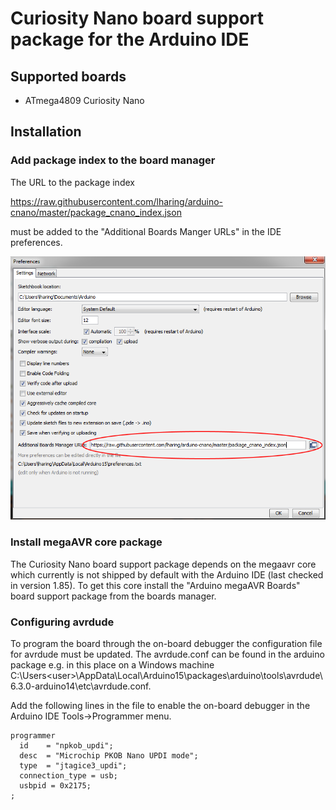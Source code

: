 # Curiosity Nano board support package for the Arduino IDE

## Supported boards
- ATmega4809 Curiosity Nano

## Installation
### Add package index to the board manager
The URL to the package index

https://raw.githubusercontent.com/lharing/arduino-cnano/master/package_cnano_index.json

must be added to the "Additional Boards Manger URLs" in the IDE preferences.

![Board Manager](./doc/arduino-ide-preferences.png)
### Install megaAVR core package

The Curiosity Nano board support package depends on the megaavr core which currently is not shipped by default with the Arduino IDE (last checked in version 1.85). To get this core install the "Arduino megaAVR Boards" board support package from the boards manager.

### Configuring avrdude

To program the board through the on-board debugger the configuration file for avrdude must be updated. The avrdude.conf can be found in the arduino package e.g. in this place on a Windows machine C:\Users\<user>\AppData\Local\Arduino15\packages\arduino\tools\avrdude\6.3.0-arduino14\etc\avrdude.conf.

Add the following lines in the file to enable the on-board debugger in the Arduino IDE Tools->Programmer menu.
```
programmer
  id    = "npkob_updi";
  desc  = "Microchip PKOB Nano UPDI mode";
  type  = "jtagice3_updi";
  connection_type = usb;
  usbpid = 0x2175;
;
```